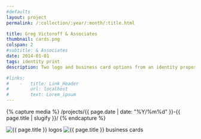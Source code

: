 ```yaml
---
#defaults
layout: project
permalink: /:collection/:year/:month/:title.html

title: Greg Victoroff & Associates
thumbnail: cards.png
colspan: 2
#subtitle: & Associates
date: 2014-01-01
tags: identity print
description: Two logo and business card options from an identity proposal for <a href="http://www.victoroff-law.com" target="_blank">Greg Victoroff & Associates,</a> a law firm specializing in IP and copyright law.

#links:
#    -   title: Link_Header
#        url: localhost
#        text: Lorem_ipsum
---
```


<!-- set project media path -->
{% capture media %}
    /projects/{{ page.date | date: "%Y/%m%d" }}-{{ page.title | slugify }}/
{% endcapture %}
<!-- end -->

<!-- media -->
<img class="span5" src="{{ site.data.global_assets.placeholder }}" data-original="{{media|strip}}marks.png" alt="{{ page.title }} logos">
<img class="span8" src="{{ site.data.global_assets.placeholder }}" data-original="{{media|strip}}cards.png" alt="{{ page.title }} business cards">
